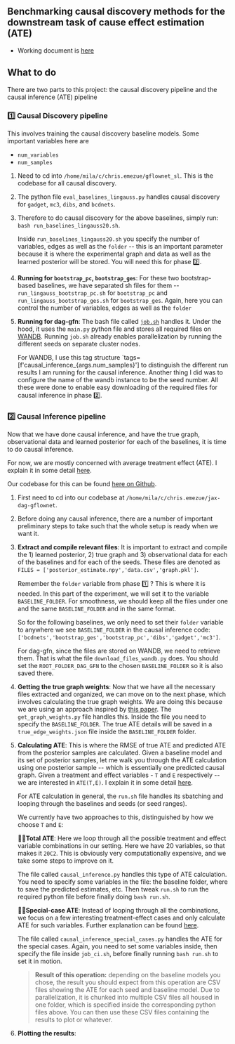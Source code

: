 ## Benchmarking causal discovery methods for the downstream task of cause effect estimation (ATE)

- Working document is [here](https://www.notion.so/chrisemezue/My-Mila-Project-29df7ef1d7954505abae8ab5361b2410)


## What to do
There are two parts to this project: the causal discovery pipeline and the causal inference (ATE) pipeline

### 1️⃣ Causal Discovery pipeline
This involves training the causal discovery baseline models. 
Some important variables here are
- `num_variables`
- `num_samples`

1. Need to cd into `/home/mila/c/chris.emezue/gflownet_sl`. This is the codebase for all causal discovery.
2. The python file `eval_baselines_lingauss.py` handles causal discovery for `gadget`, `mc3`, `dibs`, and `bcdnets`.
3. Therefore to do causal discovery for the above baselines, simply run: `bash run_baselines_lingauss20.sh`.

    Inside `run_baselines_lingauss20.sh` you specify the number of variables, edges as well as  the `folder` -- this is an important parameter because it is where the experimental graph and data as well as the learned posterior will be stored. You will need this for phase 2️⃣.

4. **Running for `bootstrap_pc`, `bootstrap_ges`**: For these two bootstrap-based baselines, we have separated sh files for them -- `run_lingauss_bootstrap_pc.sh` for `bootstrap_pc`  and `run_lingauss_bootstrap_ges.sh` for `bootstrap_ges`. Again, here you can control the number of variables, edges as well as  the `folder`
5. **Running for dag-gfn**: The bash file called [`job.sh`](https://github.com/chrisemezue/gflownet_sl/blob/chris/ci/job.sh) handles it. Under the hood, it uses the `main.py` python file and stores all required files on [WANDB](https://wandb.ai/tristandeleu_mila_01/gflownet-bayesian-structure-learning/table?workspace=user-chrisemezue). Running `job.sh` already enables parallelization by running the different seeds on separate cluster nodes.

    For WANDB, I use this tag structure `tags=[f'causal_inference_{args.num_samples}'] to distinguish the different run results I am running for the causal inference. Another thing I did was to configure the name of the wandb instance to be the seed number. All these were done to enable easy downloading of the required files for causal inference in phase 2️⃣.


### 2️⃣ Causal Inference pipeline

Now that we have done causal inference, and have the true graph, observational data and learned posterior for each of the baselines, it is time to do causal inference.

For now, we are mostly concerned with average treatment effect (ATE). I explain it in some detail [here](https://www.notion.so/chrisemezue/My-Mila-Project-29df7ef1d7954505abae8ab5361b2410?pvs=4#4e2ca9d22807470c80679d726652a679).

Our codebase for this can be found [here on Github](https://github.com/chrisemezue/jax-dag-gflownet/tree/master).

1. First need to cd into our codebase at `/home/mila/c/chris.emezue/jax-dag-gflownet`.
2. Before doing any causal inference, there are a number of important preliminary steps to take such that the whole setup is ready when we want it.
3. **Extract and compile relevant files**: It is important to extract and compile the 1) learned posterior, 2) true graph and 3) observational data for each of the baselines and for each of the seeds. These files are denoted as `FILES = ['posterior_estimate.npy','data.csv','graph.pkl']`.

    Remember the `folder` variable from phase 1️⃣ ? This is where it is needed. In this part of the experiment, we will set it to the variable `BASELINE_FOLDER`. For smoothness, we should keep all the files under one and the same `BASELINE_FOLDER` and in the same format. 

    So for the following baselines, we only need to set their `folder` variable to anywhere we see `BASELINE_FOLDER` in the causal inference code: `['bcdnets','bootstrap_ges','bootstrap_pc','dibs','gadget','mc3']`. 

    For dag-gfn, since the files are stored on WANDB, we need to retrieve them. That is what the file `download_files_wandb.py` does. You should set the `ROOT_FOLDER_DAG_GFN` to the chosen `BASELINE_FOLDER` so it is also saved there. 

4. **Getting the true graph weights**: Now that we have all the necessary files extracted and organized, we can move on to the next phase, which involves calculating the true graph weights. We are doing this because we are using an approach inspired by [this paper](https://ftp.cs.ucla.edu/pub/stat_ser/r432.pdf). The `get_graph_weights.py` file handles this. Inside the file you need to specify the `BASELINE_FOLDER`. The true ATE details will be saved in a `true_edge_weights.json` file inside the `BASELINE_FOLDER` folder.


5. **Calculating ATE**: This is where the RMSE of true ATE and predicted ATE from the posterior samples are calculated. Given a baseline model and its set of posterior samples, let me walk you through the ATE calculation using one posterior sample -- which is essentially one predicted causal graph. Given a treatment and effect variables - `T` and `E` respectively -- we are interested in `ATE(T,E)`. I explain it in some detail [here](https://www.notion.so/chrisemezue/My-Mila-Project-29df7ef1d7954505abae8ab5361b2410?pvs=4#4e2ca9d22807470c80679d726652a679).

    For ATE calculation in general, the `run.sh` file handles its sbatching and looping through the baselines and seeds (or seed ranges).

    We currently have two approaches to this, distinguished by how we choose `T` and `E`:

    **👌🏽Total ATE**: Here we loop through all the possible treatment and effect variable combinations in our setting. Here we have 20 variables, so that makes it `20C2`. This is obviously very computationally expensive, and we take some steps to improve on it. 

    The file called `causal_inference.py` handles this type of ATE calculation. You need to specify some variables in the file: the baseline folder, where to save the predicted estimates, etc. Then tweak `run.sh` to run the required python file before finally doing `bash run.sh`.

    **👋🏽Special-case ATE**: Instead of looping through all the combinations, we focus on a few interesting treatment-effect cases and only calculate ATE for such variables. Further explanation can be found [here](https://www.notion.so/chrisemezue/Timeline-and-Experiments-to-run-7c02b1fe955749bfaaeccaa27423de3b?pvs=4#13bbfe1c482d40c2b60a968318e0a0b9).

    The file called `causal_inference_special_cases.py` handles the ATE for the special cases. Again, you need to set some variables inside, then specify the file inside `job_ci.sh`, before finally running `bash run.sh` to set it in motion.

    > **Result of this operation:** depending on the baseline models you chose, the result you should expect from this operation are CSV files showing the ATE for each seed and baseline model. Due to parallelization, it is chunked into multiple CSV files all housed in one folder, which is specified inside the corresponding python files above. You can then use these CSV files containing the results to plot or whatever.



6. **Plotting the results**: